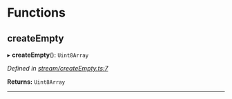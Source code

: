 

# Functions

<a id="createempty"></a>

##  createEmpty

▸ **createEmpty**(): `Uint8Array`

*Defined in [stream/createEmpty.ts:7](https://github.com/polkadot-js/common/blob/30bf357/packages/trie-codec/src/stream/createEmpty.ts#L7)*

**Returns:** `Uint8Array`

___

